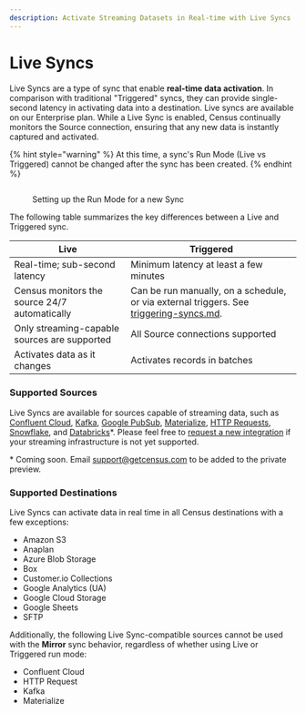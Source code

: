 ```yaml
---
description: Activate Streaming Datasets in Real-time with Live Syncs
---
```


# Live Syncs

Live Syncs are a type of sync that enable **real-time data activation**. In comparison with traditional "Triggered" syncs, they can provide single-second latency in activating data into a destination. Live syncs are available on our Enterprise plan. While a Live Sync is enabled, Census continually monitors the Source connection, ensuring that any new data is instantly captured and activated.

{% hint style="warning" %}
At this time, a sync's Run Mode (Live vs Triggered) cannot be changed after the sync has been created.
{% endhint %}

<figure><img src="../../.gitbook/assets/screenshot 2024-01-11 at 12.16.png" alt=""><figcaption><p>Setting up the Run Mode for a new Sync</p></figcaption></figure>

The following table summarizes the key differences between a Live and Triggered sync.

| Live                                          | Triggered                                                                                                               |
| --------------------------------------------- | ----------------------------------------------------------------------------------------------------------------------- |
| Real-time; sub-second latency                 | Minimum latency at least a few minutes                                                                                  |
| Census monitors the source 24/7 automatically | Can be run manually, on a schedule, or via external triggers. See [triggering-syncs.md](triggering-syncs.md "mention"). |
| Only streaming-capable sources are supported  | All Source connections supported                                                                                        |
| Activates data as it changes                  | Activates records in batches                                                                                            |

### Supported Sources

Live Syncs are available for sources capable of streaming data, such as [Confluent Cloud](../../sources/available-sources/confluent-cloud.md), [Kafka](../../sources/available-sources/kafka.md), [Google PubSub](../../sources/available-sources/google-pubsub.md), [Materialize](../../sources/available-sources/materialize.md), [HTTP Requests](../../sources/available-sources/http-request.md), [Snowflake](../../sources/available-sources/snowflake.md), and [Databricks](../../sources/available-sources/databricks.md)\*. Please feel free to [request a new integration](https://www.getcensus.com/request-an-integration?hsCtaTracking=a5c60288-2577-4ade-8fc6-e453ba20cd0d%7C5f94cdfe-1f8f-457f-8e34-80e2af1c9fb2) if your streaming infrastructure is not yet supported.

\* Coming soon. Email support@getcensus.com to be added to the private preview.

### Supported Destinations

Live Syncs can activate data in real time in all Census destinations with a few exceptions:

* Amazon S3
* Anaplan
* Azure Blob Storage
* Box
* Customer.io Collections
* Google Analytics (UA)
* Google Cloud Storage
* Google Sheets
* SFTP

Additionally, the following Live Sync-compatible sources cannot be used with the **Mirror** sync behavior, regardless of whether using Live or Triggered run mode:

* Confluent Cloud
* HTTP Request
* Kafka
* Materialize
